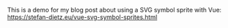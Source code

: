 This is a demo for my blog post about using a SVG symbol sprite with Vue: https://stefan-dietz.eu/vue-svg-symbol-sprites.html
